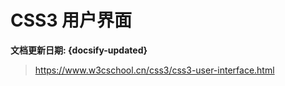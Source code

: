 # CSS3 用户界面<!-- {docsify-ignore} -->

**文档更新日期: {docsify-updated}**

> <https://www.w3cschool.cn/css3/css3-user-interface.html>
